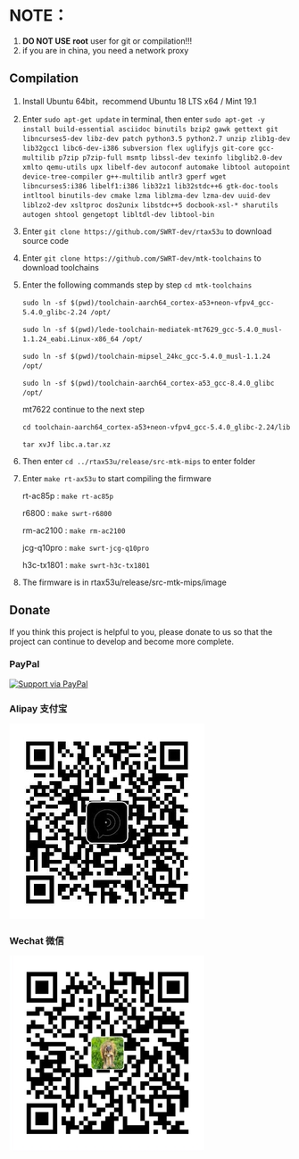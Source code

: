 
NOTE：
=
1. **DO NOT USE** **root** user for git or compilation!!!
2. if you are in china, you need a network proxy

## Compilation

1. Install Ubuntu 64bit，recommend Ubuntu 18 LTS x64 / Mint 19.1

2. Enter `sudo apt-get update` in terminal, then enter
`
sudo apt-get -y install build-essential asciidoc binutils bzip2 gawk gettext git libncurses5-dev libz-dev patch python3.5 python2.7 unzip zlib1g-dev lib32gcc1 libc6-dev-i386 subversion flex uglifyjs git-core gcc-multilib p7zip p7zip-full msmtp libssl-dev texinfo libglib2.0-dev xmlto qemu-utils upx libelf-dev autoconf automake libtool autopoint device-tree-compiler g++-multilib antlr3 gperf wget libncurses5:i386 libelf1:i386 lib32z1 lib32stdc++6 gtk-doc-tools intltool binutils-dev cmake lzma liblzma-dev lzma-dev uuid-dev liblzo2-dev xsltproc dos2unix libstdc++5 docbook-xsl-* sharutils autogen shtool gengetopt libltdl-dev libtool-bin
`

3. Enter `git clone https://github.com/SWRT-dev/rtax53u` to download source code 

4. Enter `git clone https://github.com/SWRT-dev/mtk-toolchains` to download toolchains

5. Enter the following commands step by step `cd mtk-toolchains`

	`sudo ln -sf $(pwd)/toolchain-aarch64_cortex-a53+neon-vfpv4_gcc-5.4.0_glibc-2.24 /opt/`

	`sudo ln -sf $(pwd)/lede-toolchain-mediatek-mt7629_gcc-5.4.0_musl-1.1.24_eabi.Linux-x86_64 /opt/`

	`sudo ln -sf $(pwd)/toolchain-mipsel_24kc_gcc-5.4.0_musl-1.1.24 /opt/`

	`sudo ln -sf $(pwd)/toolchain-aarch64_cortex-a53_gcc-8.4.0_glibc /opt/`

	mt7622 continue to the next step

	`cd toolchain-aarch64_cortex-a53+neon-vfpv4_gcc-5.4.0_glibc-2.24/lib`

	`tar xvJf libc.a.tar.xz`

6. Then enter `cd ../rtax53u/release/src-mtk-mips` to enter folder

7. Enter `make rt-ax53u` to start compiling the firmware

	rt-ac85p : `make rt-ac85p`

	r6800 : `make swrt-r6800`

	rm-ac2100 : `make rm-ac2100`

	jcg-q10pro : `make swrt-jcg-q10pro`

	h3c-tx1801 : `make swrt-h3c-tx1801`

8. The firmware is in rtax53u/release/src-mtk-mips/image

## Donate

If you think this project is helpful to you, please donate to us so that the project can continue to develop and become more complete. 

### PayPal

[![Support via PayPal](https://cdn.rawgit.com/twolfson/paypal-github-button/1.0.0/dist/button.svg)](https://paypal.me/paldier9/)

### Alipay 支付宝

![alipay](doc/alipay_donate.jpg)

### Wechat 微信
  
![wechat](doc/wechat_donate.jpg)


